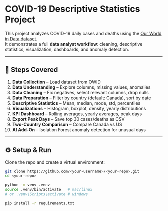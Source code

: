 # COVID-19 Descriptive Statistics Project

This project analyzes COVID-19 daily cases and deaths using the [Our World in Data dataset](https://catalog.ourworldindata.org/garden/covid/latest/cases_deaths/cases_deaths.csv).  
It demonstrates a full **data analyst workflow**: cleaning, descriptive statistics, visualization, dashboards, and anomaly detection.

---

## 🚀 Steps Covered
1. **Data Collection** – Load dataset from OWID  
2. **Data Understanding** – Explore columns, missing values, anomalies  
3. **Data Cleaning** – Fix negatives, select relevant columns, drop nulls  
4. **Data Preparation** – Filter by country (default: Canada), sort by date  
5. **Descriptive Statistics** – Mean, median, mode, std, percentiles  
6. **Visualizations** – Histogram, boxplot, density, yearly distributions  
7. **KPI Dashboard** – Rolling averages, yearly averages, peak days  
8. **Export Peak Days** – Save top 30 cases/deaths as CSV  
9. **Two-Country Comparison** – Compare Canada vs US  
10. **AI Add-On** – Isolation Forest anomaly detection for unusual days  

---

## ⚙️ Setup & Run

Clone the repo and create a virtual environment:

```bash
git clone https://github.com/<your-username>/<your-repo>.git
cd <your-repo>

python -m venv .venv
source .venv/bin/activate   # mac/linux
# or .venv\Scripts\activate # windows

pip install -r requirements.txt